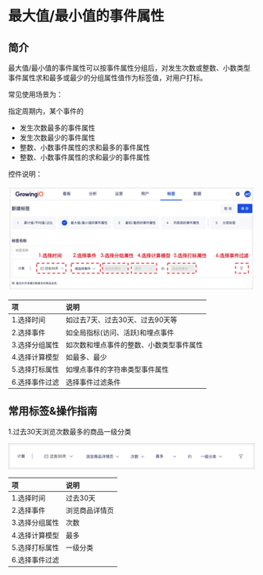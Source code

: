 # 最大值/最小值的事件属性

## 简介

最大值/最小值的事件属性可以按事件属性分组后，对发生次数或整数、小数类型事件属性求和最多或最少的分组属性值作为标签值，对用户打标。

常见使用场景为：

指定周期内，某个事件的

* 发生次数最多的事件属性
* 发生次数最少的事件属性
* 整数、小数事件属性的求和最多的事件属性
* 整数、小数事件属性的求和最少的事件属性

控件说明：

![&#x6700;&#x5927;&#x503C;/&#x6700;&#x5C0F;&#x503C;&#x7684;&#x4E8B;&#x4EF6;&#x5C5E;&#x6027;&#x6807;&#x7B7E;](../../../../.gitbook/assets/image%20%28208%29.png)

| 项 | 说明 |
| :--- | :--- |
| 1.选择时间 | 如过去7天、过去30天、过去90天等 |
| 2.选择事件 | 如全局指标\(访问、活跃\)和埋点事件 |
| 3.选择分组属性 | 如次数和埋点事件的整数、小数类型事件属性 |
| 4.选择计算模型 | 如最多、最少 |
| 5.选择打标属性 | 如埋点事件的字符串类型事件属性 |
| 6.选择事件过滤 | 选择事件过滤条件 |

## 常用标签&操作指南

1.过去30天浏览次数最多的商品一级分类

![](../../../../.gitbook/assets/image%20%28222%29.png)

| 项 | 说明 |
| :--- | :--- |
| 1.选择时间 | 过去30天 |
| 2.选择事件 | 浏览商品详情页 |
| 3.选择分组属性 | 次数 |
| 4.选择计算模型 | 最多 |
| 5.选择打标属性 | 一级分类 |
| 6.选择事件过滤 |  |

